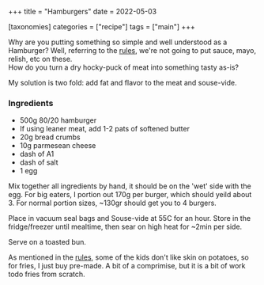 +++
title = "Hamburgers"
date = 2022-05-03

[taxonomies]
categories = ["recipe"]
tags = ["main"]
+++


Why are you putting something so simple and well understood as a Hamburger?
Well, referring to the [rules](rules), we're not going to put sauce, mayo, relish, etc on these.  
How do you turn a dry hocky-puck of meat into something tasty as-is?

My solution is two fold: add fat and flavor to the meat and souse-vide.

<!-- more -->

### Ingredients

- 500g 80/20 hamburger 
- If using leaner meat, add 1-2 pats of softened butter 
- 20g bread crumbs
- 10g parmesean cheese
- dash of A1
- dash of salt
- 1 egg


Mix together all ingredients by hand, it should be on the 'wet' side
 with the egg.  For big eaters, I portion out 170g per burger, which should yeild about 3.
 For normal portion sizes, ~130gr should get you to 4 burgers.  

Place in vacuum seal bags and Souse-vide at 55C for an hour. Store in the fridge/freezer until mealtime, then sear on high heat for ~2min per side.

Serve on a toasted bun.

As mentioned in the [rules](/rules), some of the kids don't like skin on potatoes, so for fries, I just buy
 pre-made. A bit of a comprimise, but it is a bit of work todo fries from scratch.
